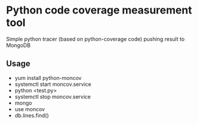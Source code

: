 Python code coverage measurement tool
=====================================

Simple python tracer (based on python-coverage code) pushing result to MongoDB

Usage
-----

* yum install python-moncov
* systemctl start moncov.service
* python \<test.py\>
* systemctl stop moncov.service
* mongo
* use moncov
* db.lines.find()
